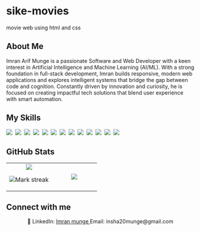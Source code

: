 # sike-movies
movie web using html  and css 
## About Me

Imran Arif Munge is a passionate Software and Web Developer with a keen interest in Artificial Intelligence and Machine Learning (AI/ML). With a strong foundation in full-stack development, Imran builds responsive, modern web applications and explores intelligent systems that bridge the gap between code and cognition. Constantly driven by innovation and curiosity, he is focused on creating impactful tech solutions that blend user experience with smart automation.

## My Skills

<img src="https://img.shields.io/badge/C-00599C?logo=c&logoColor=white"> 
<img src="https://img.shields.io/badge/JavaScript-F7DF1E?logo=javascript&logoColor=000"> 
<img src="https://img.shields.io/badge/HTML-%23E34F26.svg?logo=html5&logoColor=white"> 
<img src="https://img.shields.io/badge/CSS-1572B6?logo=css3&logoColor=fff"> 
<img src="https://img.shields.io/badge/Python-3776AB?logo=python&logoColor=fff"> 
<img src="https://img.shields.io/badge/Tailwind%20CSS-%2338B2AC.svg?logo=tailwind-css&logoColor=white"> 
<img src="https://img.shields.io/badge/GitHub%20Copilot-000?logo=githubcopilot&logoColor=fff"> 
<img src="https://img.shields.io/badge/ChatGPT-74aa9c?logo=openai&logoColor=white"> 
<img src="https://img.shields.io/badge/Google%20Gemini-886FBF?logo=googlegemini&logoColor=fff"> 
<img src="https://img.shields.io/badge/Google%20Assistant-4285F4?logo=googleassistant&logoColor=fff"> 
<img src="https://img.shields.io/badge/GitHub-%23121011.svg?logo=github&logoColor=white"> 
<img src="https://img.shields.io/badge/PyPI-3775A9?logo=pypi&logoColor=fff"> 
<img src="https://img.shields.io/badge/npm-CB3837?logo=npm&logoColor=fff"> 

## GitHub Stats

<table><tbody><tr border="none"><td width="50%" align="center">
<img align="center" src="https://readme-stats-fork-mauve.vercel.app/api/?username=brandonc123&theme=dark&show_icons=true&count_private=true">

<img alt="Mark streak" src="https://github-readme-streak-stats-five-roan.vercel.app?user=brandonc123&theme=dark"></td><td width="50%" align="center">
<img align="center" src="https://readme-stats-fork-mauve.vercel.app/api/top-langs/?username=brandonc123&theme=dark&hide_border=false&no-bg=true&no-frame=true&langs_count=6"></td></tr></tbody></table>

## Connect with me

<p align="center">🔗 LinkedIn: <a href="https://www.linkedin.com/in/Imran" target="_blank">Imran munge </a> Email: insha20munge@gmail.com</p>
